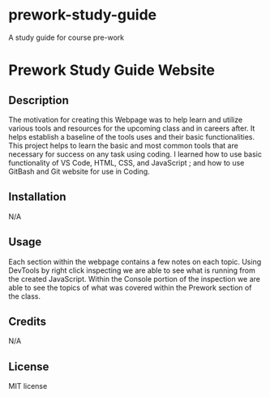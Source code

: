 # prework-study-guide
A study guide for course pre-work
# Prework Study Guide Website

## Description

The motivation for creating this Webpage was to help learn and utilize various tools and resources for the upcoming class and in careers after. It helps establish a baseline of the tools uses and their basic functionalities. 
This project helps to learn the basic and most common tools that are necessary for success on any task using coding.
I learned how to use basic functionality of VS Code, HTML, CSS, and JavaScript ; and how to use GitBash and Git website for use in Coding.

## Installation

N/A

## Usage

Each section within the webpage contains a few notes on each topic. Using DevTools by right click inspecting we are able to see what is running from the created JavaScript. Within the Console portion of the inspection we are able to see the topics of what was covered within the Prework section of the class. 

## Credits

N/A

## License

MIT license